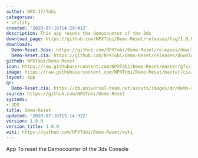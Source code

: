 ```yaml
---
author: NPX-I7/Tobi
categories:
- utility
created: '2020-07-16T14:29:41Z'
description: This app resets the democounter of the 3ds
download_page: https://github.com/NPXTobi/Demo-Reset/releases/tag/1.0.0
downloads:
  Demo-Reset.3dsx: https://github.com/NPXTobi/Demo-Reset/releases/download/1.0.0/Demo-Reset.3dsx
  Demo-Reset.cia: https://github.com/NPXTobi/Demo-Reset/releases/download/1.0.0/Demo-Reset.cia
github: NPXTobi/Demo-Reset
icon: https://raw.githubusercontent.com/NPXTobi/Demo-Reset/master/gfx/icon.png
image: https://raw.githubusercontent.com/NPXTobi/Demo-Reset/master/cia/banner.png
layout: app
qr:
  Demo-Reset.cia: https://db.universal-team.net/assets/images/qr/demo-reset.cia.png
source: https://github.com/NPXTobi/Demo-Reset
systems:
- 3DS
title: Demo-Reset
updated: '2020-07-16T15:14:32Z'
version: 1.0.0
version_title: 1.0.0
wiki: https://github.com/NPXTobi/Demo-Reset/wiki
---
```

App To reset the Democounter of the 3ds Console